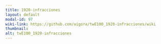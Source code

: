 ```yaml
---
title: 1920-infracciones
layout: default
modal-id: 97
wiki-link: https://github.com/aigora/twE100_1920-infracciones/wiki
thumbnail: 
alt: twE100_1920-infracciones
---
```

